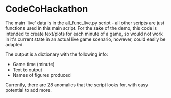 # CodeCoHackathon

The main 'live' data is in the all_func_live.py script - all other scripts are just functions used in this main script. For the sake of the demo, this code is intended to create text/plots for each minute of a game, so would not work in it's current state in an actual live game scenario, however, could easily be adapted. 

The output is a dictionary with the following info: 
- Game time (minute)
- Text to output
- Names of figures produced

Currently, there are 28 anomalies that the script looks for, with easy potential to add more.
